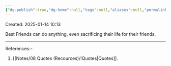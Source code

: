 ```yaml
---
{"dg-publish":true,"dg-home":null,"tags":null,"aliases":null,"permalink":"/notes/08-quotes-recources/friendship-quote/","dgPassFrontmatter":true,"updated":"2025-05-19T10:27:31.442+05:30"}
---
```



Created: 2025-01-14 10:13

Best Friends can do anything, even sacrificing their life for their friends.

---
References:-
1. [[Notes/08 Quotes (Recources)/!Quotes\|Quotes]].